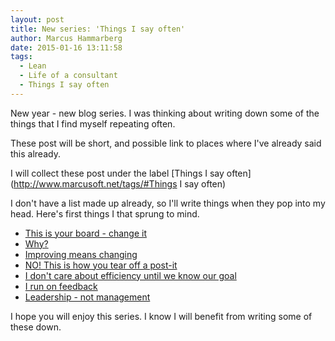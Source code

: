 ```yaml
---
layout: post
title: New series: 'Things I say often'
author: Marcus Hammarberg
date: 2015-01-16 13:11:58
tags:
  - Lean
  - Life of a consultant
  - Things I say often
---
```


New year - new blog series. I was thinking about writing down some of the things that I find myself repeating often.

These post will be short, and possible link to places where I've already said this already.

I will collect these post under the label [Things I say often](http://www.marcusoft.net/tags/#Things I say often)

I don't have a list made up already, so I'll write things when they pop into my head. Here's first things I that sprung to mind.

- [This is your board - change it](http://www.marcusoft.net/2015/01/this-is-your-board---change-it.html)
- [Why?](http://www.marcusoft.net/2015/01/things-i-say-often-why.html)
- [Improving means changing](http://www.marcusoft.net/2015/01/improving-means-changing.html)
- [NO! This is how you tear off a post-it](http://www.marcusoft.net/2015/01/this-is-how-you-tear-off-a-post-it.html)
- [I don't care about efficiency until we know our goal](http://www.marcusoft.net/2015/01/i-dont-care-about-efficiency-until-we-know-our-goal.html)
- [I run on feedback](http://www.marcusoft.net/2015/01/i-run-on-feedback.html)
- [Leadership - not management](http://www.marcusoft.net/2015/01/leadership---not-management.html)

I hope you will enjoy this series. I know I will benefit from writing some of these down.